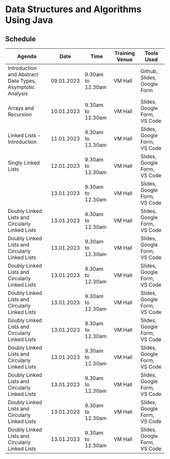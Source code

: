 # Data Structures and Algorithms Using Java


## Schedule

| Agenda                                                    | Date       | Time              | Training Venue | Tools Used                   |
| --------------------------------------------------------- | ---------- | ----------------- | -------------- | ---------------------------- |
| Introduction and Abstract Data Types, Asymptotic Analysis | 09.01.2023 | 9.30am to 12.30am | VM Hall        | Github, Slides, Google Form  |
| Arrays and Recursion                                      | 10.01.2023 | 9.30am to 12.30am | VM Hall        | Slides, Google Form, VS Code |
| Linked Lists - Introduction                               | 11.01.2023 | 9.30am to 12.30am | VM Hall        | Slides, Google Form, VS Code |
| Singly Linked Lists                                       | 12.01.2023 | 9.30am to 12.30am | VM Hall        | Slides, Google Form, VS Code |
|                                                           | 13.01.2023 | 9.30am to 12.30am | VM Hall        | Slides, Google Form, VS Code |
| Doubly Linked Lists and Circularly Linked Lists           | 13.01.2023 | 9.30am to 12.30am | VM Hall        | Slides, Google Form, VS Code |
| Doubly Linked Lists and Circularly Linked Lists           | 13.01.2023 | 9.30am to 12.30am | VM Hall        | Slides, Google Form, VS Code |
| Doubly Linked Lists and Circularly Linked Lists           | 13.01.2023 | 9.30am to 12.30am | VM Hall        | Slides, Google Form, VS Code |
| Doubly Linked Lists and Circularly Linked Lists           | 13.01.2023 | 9.30am to 12.30am | VM Hall        | Slides, Google Form, VS Code |
| Doubly Linked Lists and Circularly Linked Lists           | 13.01.2023 | 9.30am to 12.30am | VM Hall        | Slides, Google Form, VS Code |
| Doubly Linked Lists and Circularly Linked Lists           | 13.01.2023 | 9.30am to 12.30am | VM Hall        | Slides, Google Form, VS Code |
| Doubly Linked Lists and Circularly Linked Lists           | 13.01.2023 | 9.30am to 12.30am | VM Hall        | Slides, Google Form, VS Code |
| Doubly Linked Lists and Circularly Linked Lists           | 13.01.2023 | 9.30am to 12.30am | VM Hall        | Slides, Google Form, VS Code |
| Doubly Linked Lists and Circularly Linked Lists           | 13.01.2023 | 9.30am to 12.30am | VM Hall        | Slides, Google Form, VS Code |
